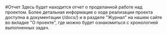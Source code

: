 #Отчет
Здесь будет находится отчет о проделанной работе над проектом.
Более детальная информация о ходе реализации проекта доступна в документации (/docs/) и в разделе "Журнал" на нашем сайте во вкладке "О проекте", где можно будет ознакомиться с хронологией выполненных задач.

